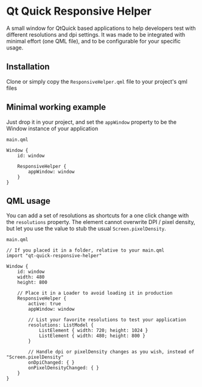 # Qt Quick Responsive Helper
A small window for QtQuick based applications to help developers test with different resolutions and dpi settings. It was made to be integrated with minimal effort (one QML file), and to be configurable for your specific usage.

## Installation ##
Clone or simply copy the `ResponsiveHelper.qml` file to your project's qml files

## Minimal working example ##
Just drop it in your project, and set the `appWindow` property to be the Window instance of your application

`main.qml`
```
Window {
    id: window

    ResponsiveHelper {
        appWindow: window
    }
}
```

## QML usage ##
You can add a set of resolutions as shortcuts for a one click change with the `resolutions` property. The element cannot overwrite DPI / pixel density, but let you use the value to stub the usual `Screen.pixelDensity`.

`main.qml`
```
// If you placed it in a folder, relative to your main.qml
import "qt-quick-responsive-helper"

Window {
    id: window
    width: 480
    height: 800

    // Place it in a Loader to avoid loading it in production
    ResponsiveHelper {
        active: true
        appWindow: window

        // List your favorite resolutions to test your application
        resolutions: ListModel {
            ListElement { width: 720; height: 1024 }
            ListElement { width: 480; height: 800 }
        }

        // Handle dpi or pixelDensity changes as you wish, instead of "Screen.pixelDensity"
        onDpiChanged: { }
        onPixelDensityChanged: { }
    }
}
```
